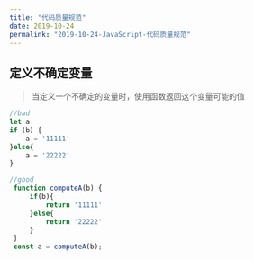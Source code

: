 ```yaml
---
title: "代码质量规范"
date: 2019-10-24
permalink: "2019-10-24-JavaScript-代码质量规范"
---
```



## 定义不确定变量

> 当定义一个不确定的变量时，使用函数返回这个变量可能的值

```js
//bad
let a
if (b) {
    a = '11111'
}else{
    a = '22222'
}

//good
 function computeA(b) {
     if(b){
         return '11111'
     }else{
         return '22222'
     }
 }
 const a = computeA(b);

```

